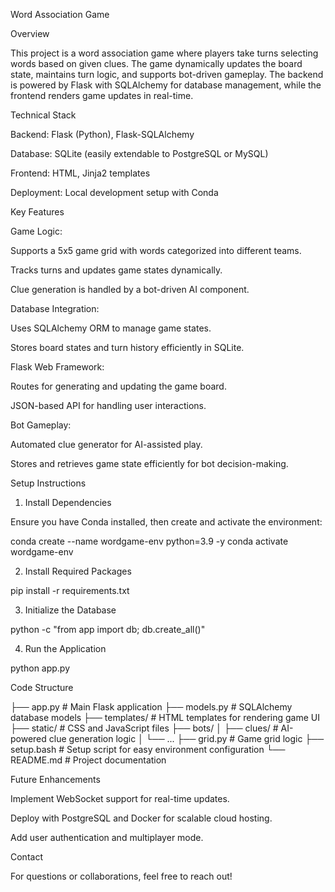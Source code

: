 Word Association Game

Overview

This project is a word association game where players take turns selecting words based on given clues. The game dynamically updates the board state, maintains turn logic, and supports bot-driven gameplay. The backend is powered by Flask with SQLAlchemy for database management, while the frontend renders game updates in real-time.

Technical Stack

Backend: Flask (Python), Flask-SQLAlchemy

Database: SQLite (easily extendable to PostgreSQL or MySQL)

Frontend: HTML, Jinja2 templates

Deployment: Local development setup with Conda

Key Features

Game Logic:

Supports a 5x5 game grid with words categorized into different teams.

Tracks turns and updates game states dynamically.

Clue generation is handled by a bot-driven AI component.

Database Integration:

Uses SQLAlchemy ORM to manage game states.

Stores board states and turn history efficiently in SQLite.

Flask Web Framework:

Routes for generating and updating the game board.

JSON-based API for handling user interactions.

Bot Gameplay:

Automated clue generator for AI-assisted play.

Stores and retrieves game state efficiently for bot decision-making.

Setup Instructions

1. Install Dependencies

Ensure you have Conda installed, then create and activate the environment:

conda create --name wordgame-env python=3.9 -y
conda activate wordgame-env

2. Install Required Packages

pip install -r requirements.txt

3. Initialize the Database

python -c "from app import db; db.create_all()"

4. Run the Application

python app.py

Code Structure

├── app.py                # Main Flask application
├── models.py             # SQLAlchemy database models
├── templates/            # HTML templates for rendering game UI
├── static/               # CSS and JavaScript files
├── bots/
│   ├── clues/            # AI-powered clue generation logic
│   └── ...
├── grid.py               # Game grid logic
├── setup.bash            # Setup script for easy environment configuration
└── README.md             # Project documentation

Future Enhancements

Implement WebSocket support for real-time updates.

Deploy with PostgreSQL and Docker for scalable cloud hosting.

Add user authentication and multiplayer mode.

Contact

For questions or collaborations, feel free to reach out!


